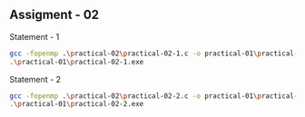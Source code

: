## Assigment - 02

Statement - 1
```bash
gcc -fopenmp .\practical-02\practical-02-1.c -o practical-01\practical-02-1
.\practical-01\practical-02-1.exe
```
Statement - 2

```bash
gcc -fopenmp .\practical-02\practical-02-2.c -o practical-01\practical-02-2
.\practical-01\practical-02-2.exe
```